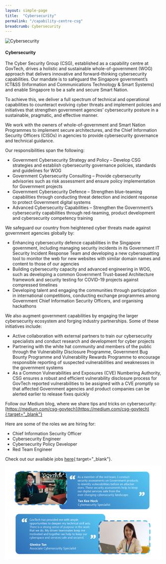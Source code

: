 ```yaml
---
layout: simple-page
title:  "Cybersecurity"
permalink: "/capability-centre-csg"
breadcrumb: Cybersecurity
---
```


![Cybersecurity](/images/capcentre-csg-banner.jpg)

#### **Cybersecurity**

The Cyber Security Group (CSG), established as a capability centre at GovTech, drives a holistic and sustainable whole-of-government (WOG) approach that delivers innovative and forward-thinking cybersecurity capabilities.  Our mandate is to safeguard the Singapore government’s ICT&SS (Information and Communications Technology & Smart Systems) and enable Singapore to be a safe and secure Smart Nation.

To achieve this, we deliver a full spectrum of technical and operational capabilities to counteract evolving cyber threats and implement policies and initiatives that strengthen government agencies’ cybersecurity posture in a sustainable, pragmatic, and effective manner.

We work with the owners of whole-of-government and Smart Nation Programmes to implement secure architectures, and the Chief Information Security Officers (CISOs) in agencies to provide cybersecurity governance and technical guidance.

Our responsibilities span the following:

* Government Cybersecurity Strategy and Policy – Develop CSG strategies and establish cybersecurity governance policies, standards and guidelines for WOG
*	Government Cybersecurity Consulting – Provide cybersecurity advisories such as risk assessment and ensure policy implementation for Government projects
*	Government Cybersecurity Defence – Strengthen blue-teaming capabilities through conducting threat detection and incident response to protect Government digital systems
*	Advanced Cybersecurity Capabilities – Strengthen the Government’s cybersecurity capabilities through red-teaming, product development and cybersecurity competency training

We safeguard our country from heightened cyber threats made against government agencies globally by:

*	Enhancing cybersecurity defence capabilities in the Singapore government, including managing security incidents in its Government IT Security Incident Response Team and developing a new cybersquatting tool to monitor the web for new websites with similar domain names and content to those of our agencies
*	Building cybersecurity capacity and advanced engineering in WOG, such as developing a common Government Trust-based Architecture framework and security testing for COVID-19 projects against compressed timelines
*	Developing talent and engaging the communities through participation in international competitions, conducting exchange programmes among Government Chief Information Security Officers, and organising hackathons

We also augment government capabilities by engaging the larger cybersecurity ecosystem and forging industry partnerships. Some of these initiatives include:

*	Active collaboration with external partners to train our cybersecurity specialists and conduct research and development for cyber projects
*	Partnering with the white hat community and members of the public through the Vulnerability Disclosure Programme, Government Bug Bounty Programme and Vulnerability Rewards Programme to encourage responsible reporting of suspected vulnerabilities and weaknesses in the government systems
*	As a Common Vulnerabilities and Exposures (CVE) Numbering Authority, CSG ensures a robust and efficient vulnerability disclosure process for GovTech reported vulnerabilities to be assigned with a CVE promptly so that affected Government agencies and product companies can be alerted earlier to release fixes quickly

Follow our Medium blog, where we share tips and tricks on cybersecurity: [https://medium.com/csg-govtech](https://medium.com/csg-govtech){:target="_blank"}

Here are some of the roles we are hiring for:
* Chief Information Security Officer
* Cybersecurity Engineer
* Cybersecurity Policy Developer
* Red Team Engineer

Check out our available jobs [here](https://sggovterp.wd102.myworkdayjobs.com/PublicServiceCareers/0/refreshFacet/318c8bb6f553100021d223d9780d30be){:target="_blank"}.

![Cybersecurity Quotes](/images/capcentre-csg-quotes.png)
